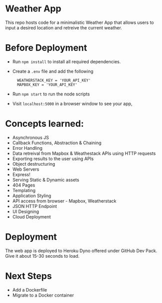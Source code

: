 # Weather App

This repo hosts code for a minimalistic Weather App that allows users to input a desired location and retreive the current weather. 

# Before Deployment

- Run `npm install` to install all required dependencies.
- Create a `.env` file and add the following
    
        WEATHERSTACK_KEY = 'YOUR_API_KEY'
        MAPBOX_KEY = 'YOUR_API_KEY'
    
- Run `npm start` to run the node scripts 

- Visit `localhost:5000` in a browser window to see your app,

# Concepts learned:
  - Asynchronous JS
  - Callback Functions, Abstraction & Chaining
  - Error Handling
  - Data retreival from Mapbox & Weathestack APIs using HTTP requests
  - Exporting results to the user using APIs
  - Object destructuring 
  - Web Servers
  - Express! 
  - Serving Static & Dynamic assets
  - 404 Pages
  - Templating
  - Application Styling
  - API access from browser - Mapbox, Weatherstack
  - JSON HTTP Endpoint
  - UI Designing
  - Cloud Deployment

# Deployment

The web app is deployed to Heroku Dyno offered under GitHub Dev Pack. Give it about 15-30 seconds to load.

# Next Steps
- Add a Dockerfile
- Migrate to a Docker container
